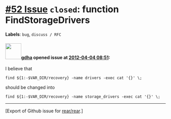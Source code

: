 [\#52 Issue](https://github.com/rear/rear/issues/52) `closed`: function FindStorageDrivers
==========================================================================================

**Labels**: `bug`, `discuss / RFC`

#### <img src="https://avatars.githubusercontent.com/u/888633?u=cdaeb31efcc0048d3619651aa18dd4b76e636b21&v=4" width="50">[gdha](https://github.com/gdha) opened issue at [2012-04-04 08:51](https://github.com/rear/rear/issues/52):

I believe that

    find ${1:-$VAR_DIR/recovery} -name drivers -exec cat '{}' \;

should be changed into

    find ${1:-$VAR_DIR/recovery} -name storage_drivers -exec cat '{}' \;

------------------------------------------------------------------------

\[Export of Github issue for
[rear/rear](https://github.com/rear/rear).\]
